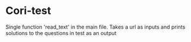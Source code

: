 # Cori-test
Single function 'read_text' in the main file.
Takes a url as inputs and prints solutions to the questions in test as an output
